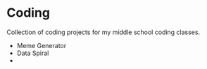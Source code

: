 # Coding

Collection of coding projects for my middle school coding classes.

- Meme Generator
- Data Spiral 
- 
